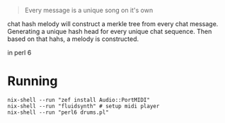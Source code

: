 > Every message is a unique song on it's own

chat hash melody will construct a merkle tree from every chat message.
Generating a unique hash head for every unique chat sequence.
Then based on that hahs, a melody is constructed.

in perl 6


# Running

```
nix-shell --run "zef install Audio::PortMIDI" 
nix-shell --run "fluidsynth" # setup midi player
nix-shell --run "perl6 drums.pl"
```
